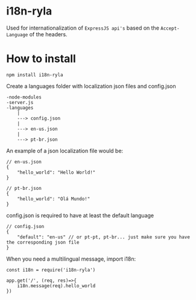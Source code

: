 # i18n-ryla
Used for internationalization of ``ExpressJS api's`` based on the ``Accept-Language`` of the headers.

# How to install
```
npm install i18n-ryla
```
Create a languages folder with localization json files and config.json

```
-node-modules
-server.js
-languages
    |
    ---> config.json
    |
    ---> en-us.json
    |
    ---> pt-br.json
```
An example of a json localization file would be:

```
// en-us.json
{
    "hello_world": "Hello World!"
}
```
```
// pt-br.json
{
    "hello_world": "Olá Mundo!"
}
```

config.json is required to have at least the default language

```
// config.json
{
    "default": "en-us" // or pt-pt, pt-br... just make sure you have the corresponding json file
}
```

When you need a multilingual message, import i18n:

```
const i18n = require('i18n-ryla')

app.get('/', (req, res)=>{
    i18n.message(req).hello_world
})
```